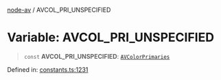 [node-av](../globals.md) / AVCOL\_PRI\_UNSPECIFIED

# Variable: AVCOL\_PRI\_UNSPECIFIED

> `const` **AVCOL\_PRI\_UNSPECIFIED**: [`AVColorPrimaries`](../type-aliases/AVColorPrimaries.md)

Defined in: [constants.ts:1231](https://github.com/seydx/av/blob/f8631fc881b394300b1479f511d55cf1c370a87f/src/constants/constants.ts#L1231)

